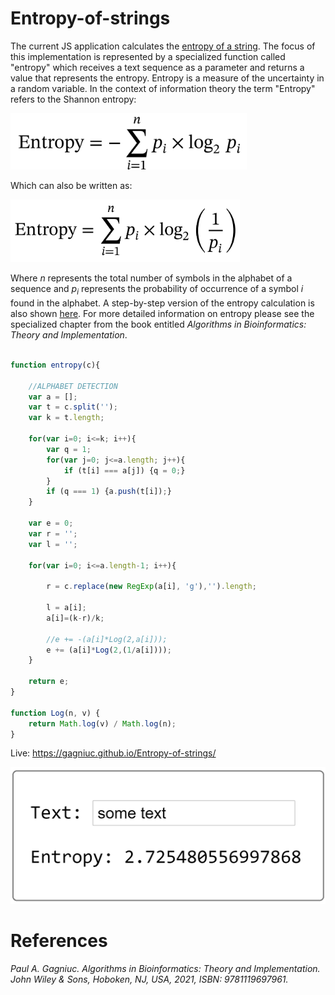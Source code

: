 # Entropy-of-strings

The current JS application calculates the [entropy of a string](https://gagniuc.github.io/Entropy-of-strings/). The focus of this implementation is represented by a specialized function called "entropy" which receives a text sequence as a parameter and returns a value that represents the entropy. Entropy is a measure of the uncertainty in a random variable. In the context of information theory the term "Entropy" refers to the Shannon entropy:

<img src="https://github.com/Gagniuc/Entropy-of-strings/blob/main/img/entropy%20eq.png?raw=true" height="90" alt="Entropy">

Which can also be written as:

<img src="https://github.com/Gagniuc/Entropy-of-strings/blob/main/img/entropy.png?raw=true" height="100" alt="Entropy">

Where <i>n</i> represents the total number of symbols in the alphabet of a sequence and <i>p<sub>i<sub></i> represents the probability of occurrence of a symbol <i>i</i> found in the alphabet. A step-by-step version of the entropy calculation is also shown [here](https://github.com/Gagniuc/Entropy-of-Text). For more detailed information on entropy please see the specialized chapter from the book entitled <i>Algorithms in Bioinformatics: Theory and Implementation</i>.
	
```js

function entropy(c){

	//ALPHABET DETECTION
	var a = [];
	var t = c.split('');
	var k = t.length;

	for(var i=0; i<=k; i++){
		var q = 1;
		for(var j=0; j<=a.length; j++){
			if (t[i] === a[j]) {q = 0;}
		}
		if (q === 1) {a.push(t[i]);}
	}

	var e = 0;
	var r = '';
	var l = '';

	for(var i=0; i<=a.length-1; i++){
				
		r = c.replace(new RegExp(a[i], 'g'),'').length;
					
		l = a[i];
		a[i]=(k-r)/k;

		//e += -(a[i]*Log(2,a[i]));
		e += (a[i]*Log(2,(1/a[i])));
	}

	return e;
}

function Log(n, v) {
	return Math.log(v) / Math.log(n);
}
```

Live: https://gagniuc.github.io/Entropy-of-strings/

![screenshot](https://github.com/Gagniuc/Entropy-of-strings/blob/main/text_entropy.png?raw=true)


# References

<i>Paul A. Gagniuc. Algorithms in Bioinformatics: Theory and Implementation. John Wiley & Sons, Hoboken, NJ, USA, 2021, ISBN: 9781119697961.</i>
